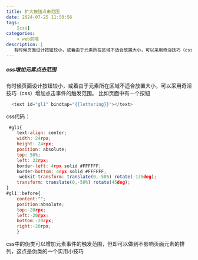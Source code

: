 ```yaml
---
title: 扩大按钮点击范围
date: 2024-07-25 11:50:56
tags:
    [css]
categories: 
    - web前端
description: |
   有时候页面设计按钮较小，或着由于元素所在区域不适合放置大小，可以采用奇淫技巧（css）增加点击事件的触发范围。
---
```


##### css增加元素点击范围
有时候页面设计按钮较小，或着由于元素所在区域不适合放置大小，可以采用奇淫技巧（css）增加点击事件的触发范围。
比如页面中有一个按钮

```javascript
  <text id="gl1" bindtap="{{lettering}}"></text>
```
css代码：
```javascript
 #gl1{
    text-align: center;
    width: 24rpx;
    height: 24rpx;
    position: absolute;
    top: 50%;
    left: 22rpx;
    border-left: 4rpx solid #FFFFFF;
    border-bottom: 4rpx solid #FFFFFF;
    -webkit-transform: translate(0,-50%) rotate(-135deg);
    transform: translate(0,-50%) rotate(45deg);
}
#gl1::before{
    content:"";
    position:absolute;
    top:-20rpx;
    left:-20rpx;
    bottom:-20rpx;
    right:-20rpx;
    }
```
css中的伪类可以增加元素事件的触发范围，但却可以做到不影响页面元素的排列，这点是伪类的一个实用小技巧